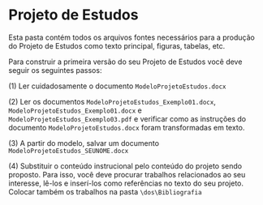 # Projeto de Estudos

Esta pasta contém todos os arquivos fontes necessários para a produção do Projeto de Estudos como texto principal, figuras, tabelas, etc.

Para construir a primeira versão do seu Projeto de Estudos você deve seguir os seguintes passos:

(1) Ler cuidadosamente o documento `ModeloProjetoEstudos.docx`

(2) Ler os documentos `ModeloProjetoEstudos_Exemplo01.docx`, `ModeloProjetoEstudos_Exemplo01.docx` e `ModeloProjetoEstudos_Exemplo03.pdf` e verificar como as instruções do documento `ModeloProjetoEstudos.docx` foram transformadas em texto.

(3) A partir do modelo, salvar um documento `ModeloProjetoEstudos_SEUNOME.docx`

(4) Substituir o conteúdo instrucional pelo conteúdo do projeto sendo proposto. Para isso, você deve procurar trabalhos relacionados ao seu interesse, lê-los e inserí-los como referências no texto do seu projeto. Colocar também os trabalhos na pasta `\dos\Bibliografia`

